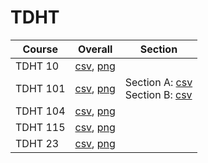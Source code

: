 # TDHT

| Course | Overall | Section |
| ------ | ------- | ------- |
| TDHT 10 | [csv](https://github.com/UCSD-Historical-Enrollment-Data/2025Spring/blob/main/overall/TDHT%2010.csv), [png](https://raw.githubusercontent.com/UCSD-Historical-Enrollment-Data/2025Spring/main/plot_overall/TDHT%2010.png) |  |
| TDHT 101 | [csv](https://github.com/UCSD-Historical-Enrollment-Data/2025Spring/blob/main/overall/TDHT%20101.csv), [png](https://raw.githubusercontent.com/UCSD-Historical-Enrollment-Data/2025Spring/main/plot_overall/TDHT%20101.png) | Section A: [csv](https://github.com/UCSD-Historical-Enrollment-Data/2025Spring/blob/main/section/TDHT%20101_A.csv)<br>Section B: [csv](https://github.com/UCSD-Historical-Enrollment-Data/2025Spring/blob/main/section/TDHT%20101_B.csv) |
| TDHT 104 | [csv](https://github.com/UCSD-Historical-Enrollment-Data/2025Spring/blob/main/overall/TDHT%20104.csv), [png](https://raw.githubusercontent.com/UCSD-Historical-Enrollment-Data/2025Spring/main/plot_overall/TDHT%20104.png) |  |
| TDHT 115 | [csv](https://github.com/UCSD-Historical-Enrollment-Data/2025Spring/blob/main/overall/TDHT%20115.csv), [png](https://raw.githubusercontent.com/UCSD-Historical-Enrollment-Data/2025Spring/main/plot_overall/TDHT%20115.png) |  |
| TDHT 23 | [csv](https://github.com/UCSD-Historical-Enrollment-Data/2025Spring/blob/main/overall/TDHT%2023.csv), [png](https://raw.githubusercontent.com/UCSD-Historical-Enrollment-Data/2025Spring/main/plot_overall/TDHT%2023.png) |  |
